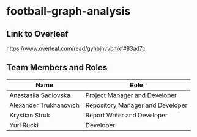 # football-graph-analysis

## Link to Overleaf
https://www.overleaf.com/read/gyhbjhvvbmkf#83ad7c

## Team Members and Roles

| Name                     | Role                             |
|---------------------------|----------------------------------|
| Anastasiia Sadlovska      | Project Manager and Developer    |
| Alexander Trukhanovich    | Repository Manager and Developer |
| Krystian Struk            | Report Writer and Developer      |
| Yuri Rucki                | Developer                        |
